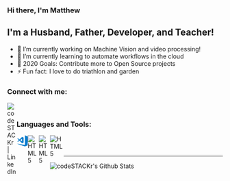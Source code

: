### Hi there, I'm Matthew

## I'm a Husband, Father, Developer, and Teacher!
- 🔭 I’m currently working on Machine Vision and video processing!
- 🌱 I’m currently learning to automate workflows in the cloud
- 🥅 2020 Goals: Contribute more to Open Source projects
- ⚡ Fun fact: I love to do triathlon and garden

### Connect with me:


[<img align="left" alt="codeSTACKr | LinkedIn" width="22px" src="https://cdn.jsdelivr.net/npm/simple-icons@v3/icons/linkedin.svg" />][linkedin]


<br />

### Languages and Tools:

<img align="left" alt="Visual Studio Code" width="26px" src="https://raw.githubusercontent.com/github/explore/80688e429a7d4ef2fca1e82350fe8e3517d3494d/topics/visual-studio-code/visual-studio-code.png" />
<img align="left" alt="HTML5" width="26px" src="https://www.postgresql.org/media/img/about/press/elephant.png" />
<img align="left" alt="HTML5" width="26px" src="https://encrypted-tbn0.gstatic.com/images?q=tbn%3AANd9GcQSZLdWpH4k2o3Lk1nDCUC9kja2Fmh21GKOIw&usqp=CAU" />
<img align="left" alt="HTML5" width="32px" src="https://images.ctfassets.net/k49d63tr8kcn/JKHU7Bsu1FgCOvSrniutu/840e86b4eb01cb6597ce01f4fb764d05/Amazon_SageMaker.png" />


<br />
<br />

---


<img align="left" alt="codeSTACKr's Github Stats" src="https://github-readme-stats.vercel.app/api?username=worksofindustry&show_icons=true&hide_border=true" />


[linkedin]: https://linkedin.com/in/matthew-linker-7073333a
